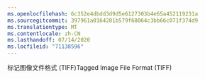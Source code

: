 ```yaml
---
ms.openlocfilehash: 6c352e4dbdd3d9d5e6127303b4e65a452119231a
ms.sourcegitcommit: 397961a0164281b579f68064c3bb66c071f374d9
ms.translationtype: MT
ms.contentlocale: zh-CN
ms.lasthandoff: 07/14/2020
ms.locfileid: "71138596"
---
```

<span data-ttu-id="afd98-101">标记图像文件格式 (TIFF)</span><span class="sxs-lookup"><span data-stu-id="afd98-101">Tagged Image File Format (TIFF)</span></span>